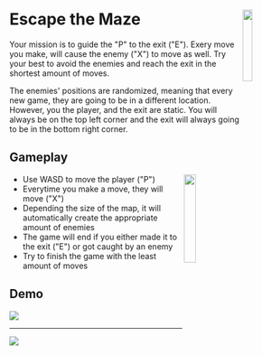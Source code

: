 # Escape the Maze <img src="https://i.imgur.com/Tsm4alQ.png" align="right" width="18%"></img>

Your mission is to guide the "P" to the exit ("E"). Exery move you make, will cause the enemy ("X") to move as well. Try your best to avoid the enemies and reach the exit in the shortest amount of moves.

The enemies' positions are randomized, meaning that every new game, they are going to be in a different location. However, you the player, and the exit are static. 
You will always be on the top left corner and the exit will always going to be in the bottom right corner.


## Gameplay

<img src="https://i.imgur.com/7j1KyYE.png" align="right" width="20%"></img>
* Use WASD to move the player ("P")
* Everytime you make a move, they will move ("X")
* Depending the size of the map, it will automatically create the appropriate amount of enemies
* The game will end if you either made it to the exit ("E") or got caught by an enemy
* Try to finish the game with the least amount of moves


## Demo
<img src="https://i.imgur.com/jkcEX7g.gif" ></img>
______________________
<img src="https://i.imgur.com/FHhroQv.gif" ></img>
